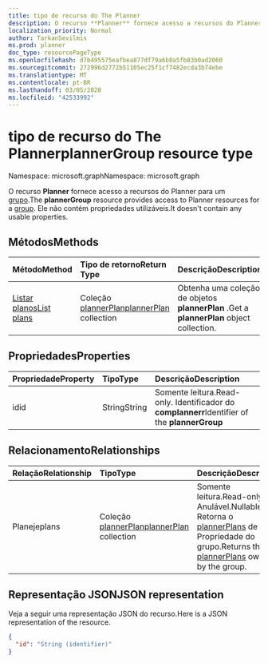 ```yaml
---
title: tipo de recurso do The Planner
description: O recurso **Planner** fornece acesso a recursos do Planner para um grupo. Ele não contém propriedades utilizáveis.
localization_priority: Normal
author: TarkanSevilmis
ms.prod: planner
doc_type: resourcePageType
ms.openlocfilehash: d7b495575eafbea877df79a6b8a5fb83b0ad2060
ms.sourcegitcommit: 272996d2772b51105ec25f1cf7482ecda3b74ebe
ms.translationtype: MT
ms.contentlocale: pt-BR
ms.lasthandoff: 03/05/2020
ms.locfileid: "42533992"
---
```

# <a name="plannergroup-resource-type"></a><span data-ttu-id="84495-104">tipo de recurso do The Planner</span><span class="sxs-lookup"><span data-stu-id="84495-104">plannerGroup resource type</span></span>

<span data-ttu-id="84495-105">Namespace: microsoft.graph</span><span class="sxs-lookup"><span data-stu-id="84495-105">Namespace: microsoft.graph</span></span>

<span data-ttu-id="84495-106">O recurso **Planner** fornece acesso a recursos do Planner para um [grupo](group.md).</span><span class="sxs-lookup"><span data-stu-id="84495-106">The **plannerGroup** resource provides access to Planner resources for a [group](group.md).</span></span> <span data-ttu-id="84495-107">Ele não contém propriedades utilizáveis.</span><span class="sxs-lookup"><span data-stu-id="84495-107">It doesn't contain any usable properties.</span></span>

## <a name="methods"></a><span data-ttu-id="84495-108">Métodos</span><span class="sxs-lookup"><span data-stu-id="84495-108">Methods</span></span>

| <span data-ttu-id="84495-109">Método</span><span class="sxs-lookup"><span data-stu-id="84495-109">Method</span></span>           | <span data-ttu-id="84495-110">Tipo de retorno</span><span class="sxs-lookup"><span data-stu-id="84495-110">Return Type</span></span>    |<span data-ttu-id="84495-111">Descrição</span><span class="sxs-lookup"><span data-stu-id="84495-111">Description</span></span>|
|:---------------|:--------|:----------|
|[<span data-ttu-id="84495-112">Listar planos</span><span class="sxs-lookup"><span data-stu-id="84495-112">List plans</span></span>](../api/plannergroup-list-plans.md) |<span data-ttu-id="84495-113">Coleção [plannerPlan](plannerplan.md)</span><span class="sxs-lookup"><span data-stu-id="84495-113">[plannerPlan](plannerplan.md) collection</span></span>| <span data-ttu-id="84495-114">Obtenha uma coleção de objetos **plannerPlan** .</span><span class="sxs-lookup"><span data-stu-id="84495-114">Get a **plannerPlan** object collection.</span></span>|

## <a name="properties"></a><span data-ttu-id="84495-115">Propriedades</span><span class="sxs-lookup"><span data-stu-id="84495-115">Properties</span></span>
| <span data-ttu-id="84495-116">Propriedade</span><span class="sxs-lookup"><span data-stu-id="84495-116">Property</span></span>     | <span data-ttu-id="84495-117">Tipo</span><span class="sxs-lookup"><span data-stu-id="84495-117">Type</span></span>   |<span data-ttu-id="84495-118">Descrição</span><span class="sxs-lookup"><span data-stu-id="84495-118">Description</span></span>|
|:---------------|:--------|:----------|
|<span data-ttu-id="84495-119">id</span><span class="sxs-lookup"><span data-stu-id="84495-119">id</span></span>|<span data-ttu-id="84495-120">String</span><span class="sxs-lookup"><span data-stu-id="84495-120">String</span></span>| <span data-ttu-id="84495-121">Somente leitura.</span><span class="sxs-lookup"><span data-stu-id="84495-121">Read-only.</span></span> <span data-ttu-id="84495-122">Identificador do **complannerr**</span><span class="sxs-lookup"><span data-stu-id="84495-122">Identifier of the **plannerGroup**</span></span>|

## <a name="relationships"></a><span data-ttu-id="84495-123">Relacionamento</span><span class="sxs-lookup"><span data-stu-id="84495-123">Relationships</span></span>
| <span data-ttu-id="84495-124">Relação</span><span class="sxs-lookup"><span data-stu-id="84495-124">Relationship</span></span> | <span data-ttu-id="84495-125">Tipo</span><span class="sxs-lookup"><span data-stu-id="84495-125">Type</span></span>   |<span data-ttu-id="84495-126">Descrição</span><span class="sxs-lookup"><span data-stu-id="84495-126">Description</span></span>|
|:---------------|:--------|:----------|
|<span data-ttu-id="84495-127">Planeje</span><span class="sxs-lookup"><span data-stu-id="84495-127">plans</span></span>|<span data-ttu-id="84495-128">Coleção [plannerPlan](plannerplan.md)</span><span class="sxs-lookup"><span data-stu-id="84495-128">[plannerPlan](plannerplan.md) collection</span></span>| <span data-ttu-id="84495-129">Somente leitura.</span><span class="sxs-lookup"><span data-stu-id="84495-129">Read-only.</span></span> <span data-ttu-id="84495-130">Anulável.</span><span class="sxs-lookup"><span data-stu-id="84495-130">Nullable.</span></span> <span data-ttu-id="84495-131">Retorna o [plannerPlans](plannerplan.md) de Propriedade do grupo.</span><span class="sxs-lookup"><span data-stu-id="84495-131">Returns the [plannerPlans](plannerplan.md) owned by the group.</span></span>|

## <a name="json-representation"></a><span data-ttu-id="84495-132">Representação JSON</span><span class="sxs-lookup"><span data-stu-id="84495-132">JSON representation</span></span>
<span data-ttu-id="84495-133">Veja a seguir uma representação JSON do recurso.</span><span class="sxs-lookup"><span data-stu-id="84495-133">Here is a JSON representation of the resource.</span></span>

<!-- {
  "blockType": "resource",
  "baseType": "microsoft.graph.entity",
  "optionalProperties": [

  ],
  "@odata.type": "microsoft.graph.plannerGroup"
}-->

```json
{
  "id": "String (identifier)"
}

```

<!-- uuid: 8fcb5dbc-d5aa-4681-8e31-b001d5168d79
2015-10-25 14:57:30 UTC -->
<!-- {
  "type": "#page.annotation",
  "description": "plannerGroup resource",
  "keywords": "",
  "section": "documentation",
  "tocPath": ""
}-->
